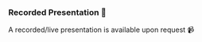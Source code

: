 ### Recorded Presentation :gem: ###

A recorded/live presentation is available upon request :video_camera:
